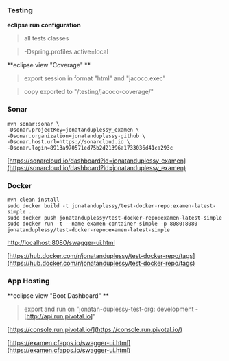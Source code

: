 ### Testing

**eclipse run configuration**

> all tests classes

> -Dspring.profiles.active=local

**eclipse view "Coverage" **

> export session in format "html" and "jacoco.exec"

> copy exported to "/testing/jacoco-coverage/"

### Sonar

```
mvn sonar:sonar \
-Dsonar.projectKey=jonatanduplessy_examen \ 
-Dsonar.organization=jonatanduplessy-github \
-Dsonar.host.url=https://sonarcloud.io \  
-Dsonar.login=8913a970571ed75b2d21396a1733036d41ca293c
```

[https://sonarcloud.io/dashboard?id=jonatanduplessy_examen](https://sonarcloud.io/dashboard?id=jonatanduplessy_examen)

### Docker
```
mvn clean install
sudo docker build -t jonatanduplessy/test-docker-repo:examen-latest-simple .
sudo docker push jonatanduplessy/test-docker-repo:examen-latest-simple
sudo docker run -t --name examen-container-simple -p 8080:8080 jonatanduplessy/test-docker-repo:examen-latest-simple
```

[http://localhost:8080/swagger-ui.html](http://localhost:8080/swagger-ui.html)

[https://hub.docker.com/r/jonatanduplessy/test-docker-repo/tags](https://hub.docker.com/r/jonatanduplessy/test-docker-repo/tags)

### App Hosting

**eclipse view "Boot Dashboard" **

> export and run on "jonatan-duplessy-test-org: development - [http://api.run.pivotal.io]"

[https://console.run.pivotal.io/](https://console.run.pivotal.io/)

[https://examen.cfapps.io/swagger-ui.html](https://examen.cfapps.io/swagger-ui.html)


